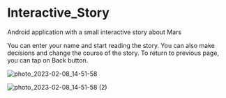 # Interactive_Story
Android application with a small interactive story about Mars

You can enter your name and start reading the story. You can also make decisions and change the course of the story. To return to previous page, you can tap on Back button.

![photo_2023-02-08_14-51-58](https://user-images.githubusercontent.com/19814752/217468180-3623c97f-b15b-4a52-8446-c2a507c9eaff.jpg)

![photo_2023-02-08_14-51-58 (2)](https://user-images.githubusercontent.com/19814752/217467773-90f4ce4e-e15d-44b1-a7d3-73936b9f4057.jpg)
